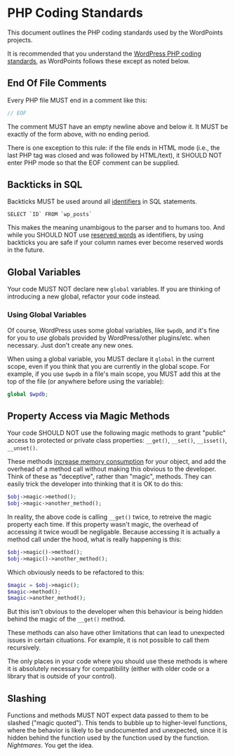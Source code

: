 # PHP Coding Standards

This document outlines the PHP coding standards used by the WordPoints projects.

It is recommended that you understand the [WordPress PHP coding
standards](http://make.wordpress.org/core/handbook/coding-standards/php/), as
WordPoints follows these except as noted below.

## End Of File Comments

Every PHP file MUST end in a comment like this:

```php
// EOF
```

The comment MUST have an empty newline above and below it. It MUST be exactly of the
form above, with no ending period.

There is one exception to this rule: if the file ends in HTML mode (i.e., the last
PHP tag was closed and was followed by HTML/text), it SHOULD NOT enter PHP mode so 
that the EOF comment can be supplied.

## Backticks in SQL

Backticks MUST be used around all [identifiers](https://dev.mysql.com/doc/refman/5.1/en/identifiers.html) 
in SQL statements.

```mysql
SELECT `ID` FROM `wp_posts`
```

This makes the meaning unambigous to the parser and to humans too. And while you 
SHOULD NOT use [reserved words](https://dev.mysql.com/doc/mysqld-version-reference/en/mysqld-version-reference-reservedwords-5-5.html) 
as identifiers, by using backticks you are safe if your column names ever become 
reserved words in the future.

## Global Variables

Your code MUST NOT declare new `global` variables. If you are thinking of introducing
a new global, refactor your code instead.

### Using Global Variables

Of course, WordPress uses some global variables, like `$wpdb`, and it's fine for you
to _use_ globals provided by WordPress/other plugins/etc. when necessary. Just don't 
create any new ones.

When using a global variable, you MUST declare it `global` in the current
scope, even if you think that you are currently in the global scope. For example,
if you use `$wpdb` in a file's main scope, you MUST add this at the top of the file
(or anywhere before using the variable):

```php
global $wpdb;
```

## Property Access via Magic Methods

Your code SHOULD NOT use the following magic methods to grant "public" access to protected or private class properties: `__get()`, `__set()`, `__isset()`, `__unset()`.

These methods [increase memory consumption](https://gist.github.com/nikic/5015323) for your object, and add the overhead of a method call without making this obvious to the developer. Think of these as "deceptive", rather than "magic", methods. They can easily trick the developer into thinking that it is OK to do this:

```php
$obj->magic->method();
$obj->magic->another_method();
```

In reality, the above code is calling `__get()` twice, to retreive the magic property each time. If this property wasn't magic, the overhead of accessing it twice woudl be negligable. Because accessing it is actually a method call under the hood, what is really happening is this:

```php
$obj->magic()->method();
$obj->magic()->another_method();
```

Which obviously needs to be refactored to this:

```php
$magic = $obj->magic();
$magic->method();
$magic->another_method();
```

But this isn't obvious to the developer when this behaviour is being hidden behind the magic of the `__get()` method.

These methods can also have other limitations that can lead to unexpected issues in certain cituations. For example, it is not possible to call them recursively.

The only places in your code where you should use these methods is where it is absolutely necessary for compatibility (either with older code or a library that is outside of your control).

## Slashing

Functions and methods MUST NOT expect data passed to them to be slashed ("magic quoted"). This tends to bubble up to higher-level functions, where the behavior is likely to be undocumented and unexpected, since it is hidden behind the function used by the function used by the function. *Nightmares*. You get the idea.
